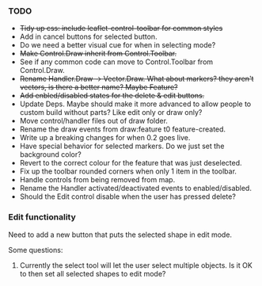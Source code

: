 ### TODO

 * ~~Tidy up css: include leaflet-control-toolbar for common styles~~
 * Add in cancel buttons for selected button.
 * Do we need a better visual cue for when in selecting mode?
 * ~~Make Control.Draw inherit from Control.Toolbar.~~
 * See if any common code can move to Control.Toolbar from Control.Draw.
 * ~~Rename Handler.Draw -> Vector.Draw. What about markers? they aren't vectors, is there a better name? Maybe Feature?~~
 * ~~Add enbled/disabled states for the delete & edit buttons.~~
 * Update Deps. Maybe should make it more advanced to allow people to custom build without parts? Like edit only or draw only?
 * Move control/handler files out of draw folder.
 * Rename the draw events from draw:feature t0 feature-created.
 * Write up a breaking changes for when 0.2 goes live.
 * Have special behavior for selected markers. Do we just set the background color?
 * Revert to the correct colour for the feature that was just deselected.
 * Fix up the toolbar rounded corners when only 1 item in the toolbar.
 * Handle controls from being removed from map.
 * Rename the Handler activated/deactivated events to enabled/disabled.
 * Should the Edit control disable when the user has pressed delete?

### Edit functionality

Need to add a new button that puts the selected shape in edit mode.

Some questions:

1. Currently the select tool will let the user select multiple objects. Is it OK to then set all selected shapes to edit mode?